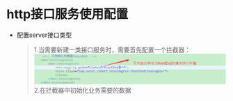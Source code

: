 # http接口服务使用配置
  * 配置server接口类型
    > 1.当需要新建一类接口服务时，需要首先配置一个拦截器：
  ![](/assets/httplangjieqipeizhi.png)
    > 2.在拦截器中初始化业务需要的数据


